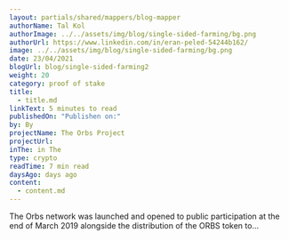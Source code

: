 ```yaml
---
layout: partials/shared/mappers/blog-mapper
authorName: Tal Kol
authorImage: ../../assets/img/blog/single-sided-farming/bg.png
authorUrl: https://www.linkedin.com/in/eran-peled-54244b162/
image: ../../assets/img/blog/single-sided-farming/bg.png
date: 23/04/2021
blogUrl: blog/single-sided-farming2
weight: 20
category: proof of stake
title:
  - title.md
linkText: 5 minutes to read
publishedOn: "Publishen on:"
by: By
projectName: The Orbs Project
projectUrl:
inThe: in The
type: crypto
readTime: 7 min read
daysAgo: days ago
content:
  - content.md
---
```


The Orbs network was launched and opened to public participation at the end of March 2019 alongside the distribution of the ORBS token to…
